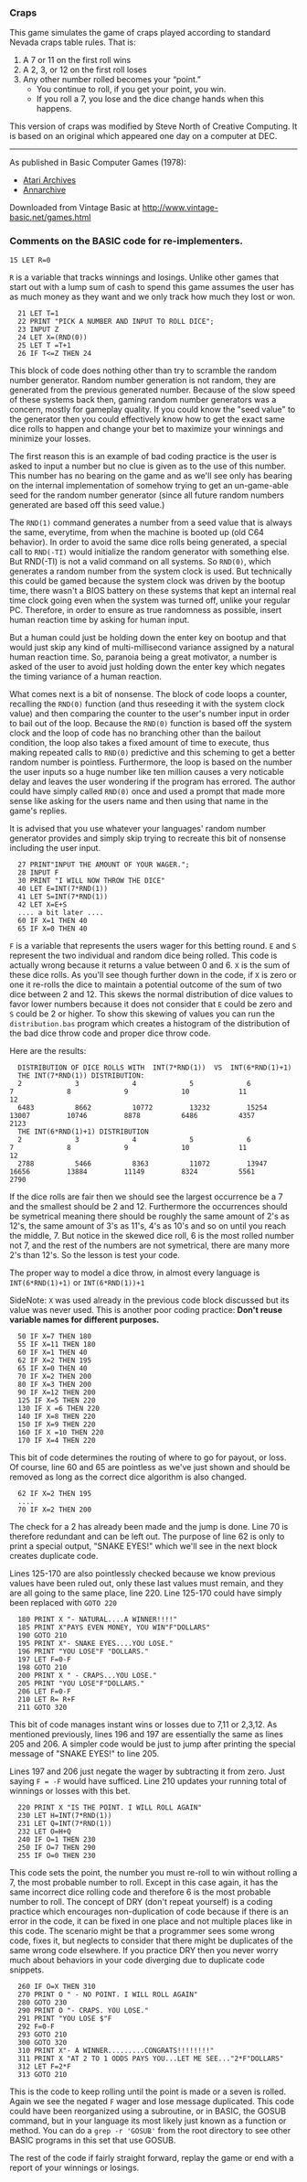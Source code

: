 ### Craps

This game simulates the game of craps played according to standard Nevada craps table rules. That is:
1. A 7 or 11 on the first roll wins
2. A 2, 3, or 12 on the first roll loses
3. Any other number rolled becomes your “point.”
    - You continue to roll, if you get your point, you win.
    - If you roll a 7, you lose and the dice change hands when this happens.

This version of craps was modified by Steve North of Creative Computing. It is based on an original which appeared one day on a computer at DEC.

---

As published in Basic Computer Games (1978):
- [Atari Archives](https://www.atariarchives.org/basicgames/showpage.php?page=52)
- [Annarchive](https://annarchive.com/files/Basic_Computer_Games_Microcomputer_Edition.pdf#page=67)

Downloaded from Vintage Basic at
http://www.vintage-basic.net/games.html

### Comments on the BASIC code for re-implementers.

    15 LET R=0
`R` is a variable that tracks winnings and losings.  Unlike other games that
start out with a lump sum of cash to spend this game assumes the user has as
much money as they want and we only track how much they lost or won.

      21 LET T=1
      22 PRINT "PICK A NUMBER AND INPUT TO ROLL DICE";
      23 INPUT Z
      24 LET X=(RND(0))
      25 LET T =T+1
      26 IF T<=Z THEN 24
This block of code does nothing other than try to scramble the random number
generator. Random number generation is not random, they are generated from the
previous generated number. Because of the slow speed of these systems back then,
gaming random number generators was a concern, mostly for gameplay quality.
If you could know the "seed value" to the generator then you could effectively
know how to get the exact same dice rolls to happen and change your bet to
maximize your winnings and minimize your losses.

The first reason this is an example of bad coding practice is the user is asked
to input a number but no clue is given as to the use of this number. This number
has no bearing on the game and as we'll see only has bearing on the internal
implementation of somehow trying to get an un-game-able seed for the random number
generator (since all future random numbers generated are based off this seed value.)

The `RND(1)` command generates a number from a seed value that is always
the same, everytime, from when the machine is booted up (old C64 behavior). In
order to avoid the same dice rolls being generated, a special call to `RND(-TI)`
would initialize the random generator with something else. But RND(-TI) is not
a valid command on all systems. So `RND(0)`, which generates a random number
from the system clock is used. But technically this could be gamed because the
system clock was driven by the bootup time, there wasn't a BIOS battery on these
systems that kept an internal real time clock going even when the system was
turned off, unlike your regular PC. Therefore, in order to ensure as true
randomness as possible, insert human reaction time by asking for human input.

But a human could just be holding down the enter key on bootup and that would
just skip any kind of multi-millisecond variance assigned by a natural human
reaction time. So, paranoia being a great motivator, a number is asked of the
user to avoid just holding down the enter key which negates the timing variance
of a human reaction.

What comes next is a bit of nonsense. The block of code loops a counter, recalling
the `RND(0)` function (and thus reseeding it with the system clock value)
and then comparing the counter to the user's number input
in order to bail out of the loop. Because the `RND(0)` function is based off the
system clock and the loop of code has no branching other than the bailout
condition, the loop also takes a fixed amount of time to execute, thus making
repeated calls to `RND(0)` predictive and this scheming to get a better random
number is pointless. Furthermore, the loop is based on the number the user inputs
so a huge number like ten million causes a very noticable delay and leaves the
user wondering if the program has errored. The author could have simply called
`RND(0)` once and used a prompt that made more sense like asking for the users
name and then using that name in the game's replies.

It is advised that you use whatever your languages' random number generator
provides and simply skip trying to recreate this bit of nonsense including
the user input.

      27 PRINT"INPUT THE AMOUNT OF YOUR WAGER.";
      28 INPUT F
      30 PRINT "I WILL NOW THROW THE DICE"
      40 LET E=INT(7*RND(1))
      41 LET S=INT(7*RND(1))
      42 LET X=E+S
      .... a bit later ....
      60 IF X=1 THEN 40
      65 IF X=0 THEN 40


`F` is a variable that represents the users wager for this betting round.
`E` and `S` represent the two individual and random dice being rolled.
This code is actually wrong because it returns a value between 0 and 6.
`X` is the sum of these dice rolls. As you'll see though further down in the
code, if `X` is zero or one it re-rolls the dice to maintain a potential
outcome of the sum of two dice between 2 and 12. This skews the normal distribution
of dice values to favor lower numbers because it does not consider that `E`
could be zero and `S` could be 2 or higher. To show this skewing of values
you can run the `distribution.bas` program which creates a histogram of the
distribution of the bad dice throw code and proper dice throw code.

Here are the results:

      DISTRIBUTION OF DICE ROLLS WITH  INT(7*RND(1))  VS  INT(6*RND(1)+1)
      THE INT(7*RND(1)) DISTRIBUTION:
      2             3             4             5             6             7             8             9             10            11            12
      6483          8662          10772         13232         15254         13007         10746         8878          6486          4357          2123
      THE INT(6*RND(1)+1) DISTRIBUTION
      2             3             4             5             6             7             8             9             10            11            12
      2788          5466          8363          11072         13947         16656         13884         11149         8324          5561          2790
If the dice rolls are fair then we should see the largest occurrence be a 7 and
the smallest should be 2 and 12. Furthermore the occurrences should be
symetrical meaning there should be roughly the same amount of 2's as 12's, the
same amount of 3's as 11's, 4's as 10's and so on until you reach the middle, 7.
But notice in the skewed dice roll, 6 is the most rolled number not 7, and the
rest of the numbers are not symetrical, there are many more 2's than 12's.
So the lesson is test your code.

The proper way to model a dice throw, in almost every language is
    `INT(6*RND(1)+1)` or `INT(6*RND(1))+1`

SideNote: `X` was used already in the
previous code block discussed but its value was never used. This is another
poor coding practice: **Don't reuse variable names for different purposes.**

      50 IF X=7 THEN 180
      55 IF X=11 THEN 180
      60 IF X=1 THEN 40
      62 IF X=2 THEN 195
      65 IF X=0 THEN 40
      70 IF X=2 THEN 200
      80 IF X=3 THEN 200
      90 IF X=12 THEN 200
      125 IF X=5 THEN 220
      130 IF X =6 THEN 220
      140 IF X=8 THEN 220
      150 IF X=9 THEN 220
      160 IF X =10 THEN 220
      170 IF X=4 THEN 220

This bit of code determines the routing of where to go for payout, or loss.
Of course, line 60 and 65 are pointless as we've just shown and should be removed
as long as the correct dice algorithm is also changed.

      62 IF X=2 THEN 195
      ....
      70 IF X=2 THEN 200
The check for a 2 has already been made and the jump is done. Line 70 is
therefore redundant and can be left out. The purpose of line 62 is only to
print a special output, "SNAKE EYES!" which we'll see in the next block creates
duplicate code.

Lines 125-170 are also pointlessly checked because we know previous values have
been ruled out, only these last values must remain, and they are all going to
the same place, line 220. Line 125-170 could have simply been replaced with
`GOTO 220`



      180 PRINT X "- NATURAL....A WINNER!!!!"
      185 PRINT X"PAYS EVEN MONEY, YOU WIN"F"DOLLARS"
      190 GOTO 210
      195 PRINT X"- SNAKE EYES....YOU LOSE."
      196 PRINT "YOU LOSE"F "DOLLARS."
      197 LET F=0-F
      198 GOTO 210
      200 PRINT X " - CRAPS...YOU LOSE."
      205 PRINT "YOU LOSE"F"DOLLARS."
      206 LET F=0-F
      210 LET R= R+F
      211 GOTO 320

This bit of code manages instant wins or losses due to 7,11 or 2,3,12. As
mentioned previously, lines 196 and 197 are essentially the same as lines
205 and 206. A simpler code would be just to jump after printing the special
message of "SNAKE EYES!" to line 205.

Lines 197 and 206 just negate the wager by subtracting it from zero. Just saying
`F = -F` would have sufficed. Line 210 updates your running total of winnings
or losses with this bet.

      220 PRINT X "IS THE POINT. I WILL ROLL AGAIN"
      230 LET H=INT(7*RND(1))
      231 LET Q=INT(7*RND(1))
      232 LET O=H+Q
      240 IF O=1 THEN 230
      250 IF O=7 THEN 290
      255 IF O=0 THEN 230

This code sets the point, the number you must re-roll to win without rolling
a 7, the most probable number to roll. Except in this case again, it has the
same incorrect dice rolling code and therefore 6 is the most probable number
to roll. The concept of DRY (don't repeat yourself) is a coding practice which
encourages non-duplication of code because if there is an error in the code, it
can be fixed in one place and not multiple places like in this code. The scenario
might be that a programmer sees some wrong code, fixes it, but neglects to
consider that there might be duplicates of the same wrong code elsewhere.  If
you practice DRY then you never worry much about behaviors in your code diverging
due to duplicate code snippets.

      260 IF O=X THEN 310
      270 PRINT O " - NO POINT. I WILL ROLL AGAIN"
      280 GOTO 230
      290 PRINT O "- CRAPS. YOU LOSE."
      291 PRINT "YOU LOSE $"F
      292 F=0-F
      293 GOTO 210
      300 GOTO 320
      310 PRINT X"- A WINNER.........CONGRATS!!!!!!!!"
      311 PRINT X "AT 2 TO 1 ODDS PAYS YOU...LET ME SEE..."2*F"DOLLARS"
      312 LET F=2*F
      313 GOTO 210

This is the code to keep rolling until the point is made or a seven is rolled.
Again we see the negated `F` wager and lose message duplicated. This code could
have been reorganized using a subroutine, or in BASIC, the GOSUB command, but
in your language its most likely just known as a function or method. You can
do a `grep -r 'GOSUB'` from the root directory to see other BASIC programs in
this set that use GOSUB.

The rest of the code if fairly straight forward, replay the game or end with
a report of your winnings or losings.
